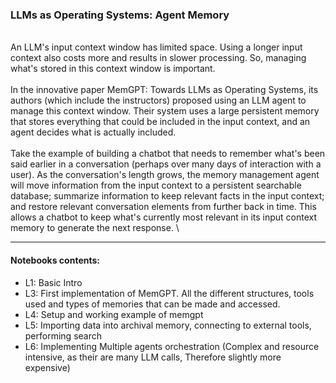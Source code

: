 ### LLMs as Operating Systems: Agent Memory
\
An LLM's input context window has limited space. Using a longer input context also costs more and results in slower processing. So, managing what's stored in this context window is important. \
\
In the innovative paper MemGPT: Towards LLMs as Operating Systems, its authors (which include the instructors) proposed using an LLM agent to manage this context window. Their system uses a large persistent memory that stores everything that could be included in the input context, and  an agent decides   what is actually included. \
\
Take the example of building a chatbot that needs to remember what's been said earlier in a conversation (perhaps over many days of interaction with a user). As the conversation's length grows, the memory management agent will move information from the input context to a persistent searchable database; summarize information to keep relevant facts in the input context; and restore relevant conversation elements from further back in time. This allows a chatbot to keep what's currently most relevant in its input context memory to generate the next response. \

---------
#### Notebooks contents:

- L1: Basic Intro
- L3: First implementation of MemGPT. All the different structures, tools used and types of memories that can be made and accessed.
- L4: Setup and working example of memgpt
- L5: Importing data into archival memory, connecting to external tools, performing search
- L6: Implementing Multiple agents orchestration (Complex and resource intensive, as their are many LLM calls, Therefore slightly more expensive)